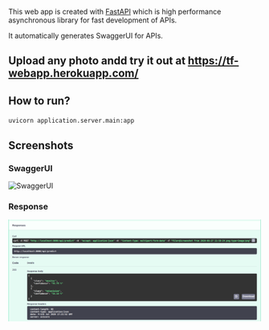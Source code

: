 

This web app is created with [FastAPI](https://fastapi.tiangolo.com/) which is high performance asynchronous library for fast development of APIs.

It automatically generates SwaggerUI for APIs.

## Upload any photo andd try it out at https://tf-webapp.herokuapp.com/

## How to run?

`uvicorn application.server.main:app`

## Screenshots

### SwaggerUI
![SwaggerUI](images/main.png)


### Response
![Response](images/response.png)
